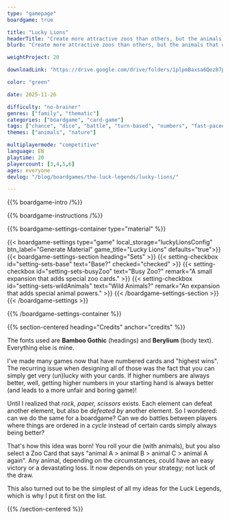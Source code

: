 ```yaml
---
type: "gamepage"
boardgame: true

title: "Lucky Lions"
headerTitle: "Create more attractive zoos than others, but the animals that come out might be a bit ... random."
blurb: "Create more attractive zoos than others, but the animals that come out might be a bit ... random."

weightProject: 20

downloadLink: "https://drive.google.com/drive/folders/1plpmBaxsa6Qez87puJDpXHiCsU0nwK6Q"

color: "green"

date: 2025-11-26

difficulty: "no-brainer"
genres: ["family", "thematic"]
categories: ["boardgame", "card-game"]
tags: ["chance", "dice", "battle", "turn-based", "numbers", "fast-paced", "high-score", "textless", "move-through-all"]
themes: ["animals", "nature"]

multiplayermode: "competitive"
language: EN
playtime: 20
playercount: [3,4,5,6]
ages: everyone
devlog: "/blog/boardgames/the-luck-legends/lucky-lions/"

---
```


{{% boardgame-intro /%}}

{{% boardgame-instructions /%}}

{{% boardgame-settings-container type="material" %}}

{{< boardgame-settings type="game" local_storage="luckyLionsConfig" btn_label="Generate Material" game_title="Lucky Lions" defaults="true">}}
  {{< boardgame-settings-section heading="Sets" >}}
    {{< setting-checkbox id="setting-sets-base" text="Base?" checked="checked" >}}
    {{< setting-checkbox id="setting-sets-busyZoo" text="Busy Zoo?" remark="A small expansion that adds special zoo cards." >}}
    {{< setting-checkbox id="setting-sets-wildAnimals" text="Wild Animals?" remark="An expansion that adds special animal powers." >}}
  {{< /boardgame-settings-section >}}
{{< /boardgame-settings >}}

{{% /boardgame-settings-container %}}

{{% section-centered heading="Credits" anchor="credits" %}}

The fonts used are **Bamboo Gothic** (headings) and **Berylium** (body text). Everything else is mine.

I've made many games now that have numbered cards and "highest wins". The recurring issue when designing all of those was the fact that you can simply get very (un)lucky with your cards. If higher numbers are always better, well, getting higher numbers in your starting hand is always better (and leads to a more unfair and boring game)!

Until I realized that _rock, paper, scissors_ exists. Each element can defeat another element, but also be _defeated by_ another element. So I wondered: can we do the same for a boardgame? Can we do battles between players where things are ordered in a _cycle_ instead of certain cards simply always being better?

That's how this idea was born! You roll your die (with animals), but you also select a Zoo Card that says "animal A > animal B > animal C > animal A again". Any animal, depending on the circumstances, could have an easy victory or a devastating loss. It now depends on your strategy; not luck of the draw.

This also turned out to be the simplest of all my ideas for the Luck Legends, which is why I put it first on the list.

{{% /section-centered %}}